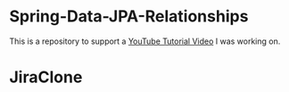# Spring-Data-JPA-Relationships

This is a repository to support a [YouTube Tutorial Video](https://youtu.be/f5bdUjEIbrg) I was working on.
# JiraClone

